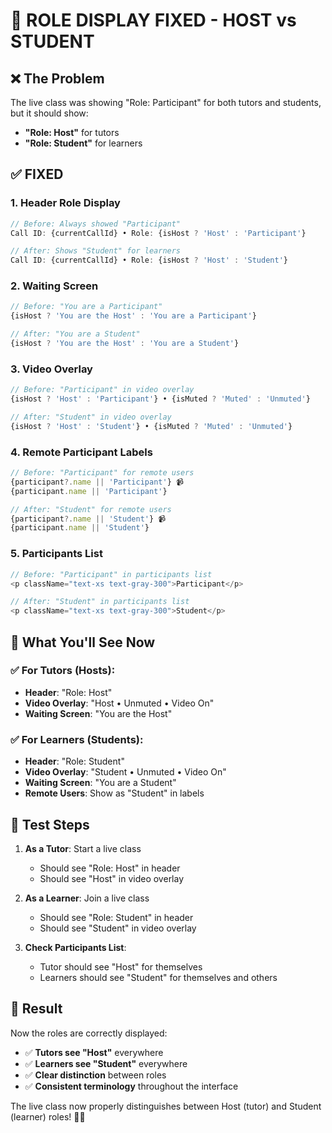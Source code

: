 # 🎯 ROLE DISPLAY FIXED - HOST vs STUDENT

## ❌ **The Problem**
The live class was showing "Role: Participant" for both tutors and students, but it should show:
- **"Role: Host"** for tutors
- **"Role: Student"** for learners

## ✅ **FIXED**

### **1. Header Role Display**
```javascript
// Before: Always showed "Participant"
Call ID: {currentCallId} • Role: {isHost ? 'Host' : 'Participant'}

// After: Shows "Student" for learners
Call ID: {currentCallId} • Role: {isHost ? 'Host' : 'Student'}
```

### **2. Waiting Screen**
```javascript
// Before: "You are a Participant"
{isHost ? 'You are the Host' : 'You are a Participant'}

// After: "You are a Student"
{isHost ? 'You are the Host' : 'You are a Student'}
```

### **3. Video Overlay**
```javascript
// Before: "Participant" in video overlay
{isHost ? 'Host' : 'Participant'} • {isMuted ? 'Muted' : 'Unmuted'}

// After: "Student" in video overlay
{isHost ? 'Host' : 'Student'} • {isMuted ? 'Muted' : 'Unmuted'}
```

### **4. Remote Participant Labels**
```javascript
// Before: "Participant" for remote users
{participant?.name || 'Participant'} 📹
{participant.name || 'Participant'}

// After: "Student" for remote users
{participant?.name || 'Student'} 📹
{participant.name || 'Student'}
```

### **5. Participants List**
```javascript
// Before: "Participant" in participants list
<p className="text-xs text-gray-300">Participant</p>

// After: "Student" in participants list
<p className="text-xs text-gray-300">Student</p>
```

## 🎯 **What You'll See Now**

### ✅ **For Tutors (Hosts):**
- **Header**: "Role: Host"
- **Video Overlay**: "Host • Unmuted • Video On"
- **Waiting Screen**: "You are the Host"

### ✅ **For Learners (Students):**
- **Header**: "Role: Student"
- **Video Overlay**: "Student • Unmuted • Video On"
- **Waiting Screen**: "You are a Student"
- **Remote Users**: Show as "Student" in labels

## 🧪 **Test Steps**

1. **As a Tutor**: Start a live class
   - Should see "Role: Host" in header
   - Should see "Host" in video overlay

2. **As a Learner**: Join a live class
   - Should see "Role: Student" in header
   - Should see "Student" in video overlay

3. **Check Participants List**: 
   - Tutor should see "Host" for themselves
   - Learners should see "Student" for themselves and others

## 🎉 **Result**

Now the roles are correctly displayed:
- ✅ **Tutors see "Host"** everywhere
- ✅ **Learners see "Student"** everywhere
- ✅ **Clear distinction** between roles
- ✅ **Consistent terminology** throughout the interface

The live class now properly distinguishes between Host (tutor) and Student (learner) roles! 🎯✨
